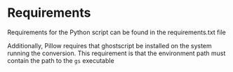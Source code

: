 # Requirements

Requirements for the Python script can be found in the requirements.txt file

Additionally, Pillow requires that ghostscript be installed on the system running the conversion.  This requirement is that the environment path must contain the path to the `gs` executable
